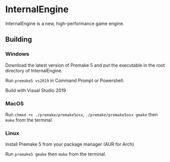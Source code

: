 # InternalEngine
InternalEngine is a new, high-performance game engine.

## Building

### Windows
Download the latest version of Premake 5 and put the executable in the root directory of InternalEngine.

Run `premake5 vs2019` in Command Prompt or Powershell.

Build with Visual Studio 2019

### MacOS

Run `chmod +x ./premake/premake5osx`, `./premake/premake5osx gmake` then `make` from the terminal.

### Linux

Install Premake 5 from your package manager (AUR for Arch)

Run `premake5 gmake` then `make` from the terminal.
